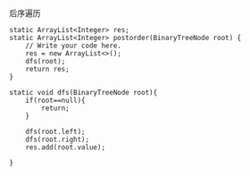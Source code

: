 后序遍历 

    static ArrayList<Integer> res;
    static ArrayList<Integer> postorder(BinaryTreeNode root) {
        // Write your code here.
        res = new ArrayList<>();
        dfs(root);
        return res;
    }
    
    static void dfs(BinaryTreeNode root){
        if(root==null){
            return;
        }
        
        dfs(root.left);
        dfs(root.right);
        res.add(root.value);
        
    }
